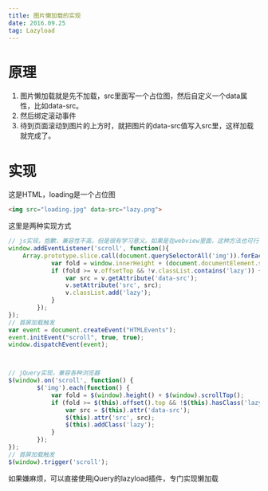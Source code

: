 ```yaml
---
title: 图片懒加载的实现
date: 2016.09.25 
tag: Lazyload
---
```


# 原理
1. 图片懒加载就是先不加载，src里面写一个占位图，然后自定义一个data属性，比如data-src。
2. 然后绑定滚动事件
3. 待到页面滚动到图片的上方时，就把图片的data-src值写入src里，这样加载就完成了。

<!--more-->
# 实现

这是HTML，loading是一个占位图

```html
<img src="loading.jpg" data-src="lazy.png">
```
这里是两种实现方式

```js
// js实现，抱歉，兼容性不高，但是很有学习意义。如果是在webview里面，这种方法也可行
window.addEventListener('scroll', function(){
	Array.prototype.slice.call(document.querySelectorAll('img')).forEach(function(v) {
            var fold = window.innerHeight + (document.documentElement.scrollTop || document.body.scrollTop);
            if (fold >= v.offsetTop && !v.classList.contains('lazy')) {
                var src = v.getAttribute('data-src');
                v.setAttribute('src', src);
                v.classList.add('lazy');
            }
        });
});
// 首屏加载触发
var event = document.createEvent("HTMLEvents");
event.initEvent("scroll", true, true);
window.dispatchEvent(event);



// jQuery实现，兼容各种浏览器
$(window).on('scroll', function() {
      	$('img').each(function() {
      		var fold = $(window).height() + $(window).scrollTop();
      		if (fold >= $(this).offset().top && !$(this).hasClass('lazy')) {
      			var src = $(this).attr('data-src');
      			$(this).attr('src', src);
      			$(this).addClass('lazy');
      		}
      	});
});
// 首屏加载触发
$(window).trigger('scroll');
```

如果嫌麻烦，可以直接使用jQuery的lazyload插件，专门实现懒加载